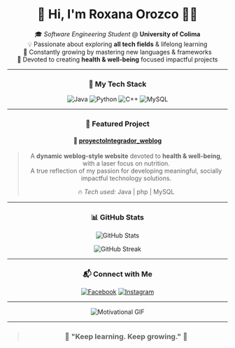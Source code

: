 <div align="center">

# 👋 Hi, I'm **Roxana Orozco** 👩‍💻

🎓 *Software Engineering Student* @ **University of Colima**  
💡 Passionate about exploring **all tech fields** & lifelong learning  
🌱 Constantly growing by mastering new languages & frameworks  
🍏 Devoted to creating **health & well-being** focused impactful projects  

---

### 🚀 My Tech Stack

<img alt="Java" src="https://img.shields.io/badge/Java-ED8B00?style=for-the-badge&logo=java&logoColor=white" /> 
<img alt="Python" src="https://img.shields.io/badge/Python-3776AB?style=for-the-badge&logo=python&logoColor=white" /> 
<img alt="C++" src="https://img.shields.io/badge/C++-00599C?style=for-the-badge&logo=c%2B%2B&logoColor=white" /> 
<img alt="MySQL" src="https://img.shields.io/badge/MySQL-4479A1?style=for-the-badge&logo=mysql&logoColor=white" />

---

### 🧠 Featured Project

#### 📌 [proyectoIntegrador_weblog](https://github.com/roxana7code/proyectoIntegrador_weblog)

> A **dynamic weblog-style website** devoted to **health & well-being**, with a laser focus on nutrition.  
> A true reflection of my passion for developing meaningful, socially impactful technology solutions.  
>
> 🔥 *Tech used:* Java | php | MySQL

---

### 📊 GitHub Stats

<p align="center">
  <img src="https://github-readme-stats.vercel.app/api?username=roxana7code&show_icons=true&theme=radical&hide_title=true&count_private=true" alt="GitHub Stats" />
</p>

<p align="center">
  <img src="https://github-readme-streak-stats.herokuapp.com/?user=roxana7code&theme=radical" alt="GitHub Streak" />
</p>

---

### 📬 Connect with Me

[![Facebook](https://img.shields.io/badge/Facebook-1877F2?style=for-the-badge&logo=facebook&logoColor=white)](https://facebook.com/RoxanaOrzco) 
[![Instagram](https://img.shields.io/badge/Instagram-E4405F?style=for-the-badge&logo=instagram&logoColor=white)](https://instagram.com/rroxanabanana)  

---

<div align="center">

![Motivational GIF](https://media.giphy.com/media/l0MYt5jPR6QX5pnqM/giphy.gif)

</div>

---

> ### 🚀 **"Keep learning. Keep growing."** 🌱

</div>


